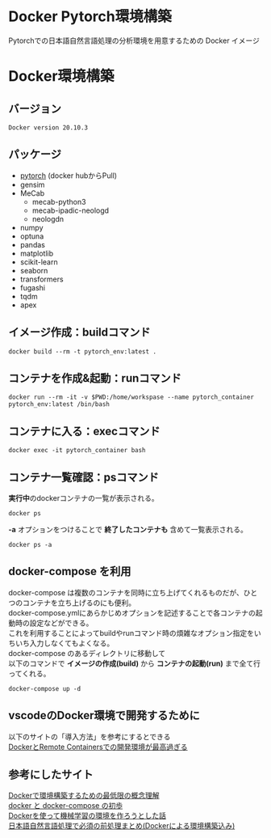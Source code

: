 # Docker Pytorch環境構築
Pytorchでの日本語自然言語処理の分析環境を用意するための Docker イメージ

# Docker環境構築
## バージョン
```
Docker version 20.10.3
```

## パッケージ
- [pytorch](https://hub.docker.com/r/pytorch/pytorch) (docker hubからPull)
- gensim
- MeCab
  -  mecab-python3
  -  mecab-ipadic-neologd
  -  neologdn
- numpy
- optuna
- pandas
- matplotlib
- scikit-learn
- seaborn
- transformers
- fugashi
- tqdm
- apex

## イメージ作成：buildコマンド
```
docker build --rm -t pytorch_env:latest .
```
## コンテナを作成&起動：runコマンド
```
docker run --rm -it -v $PWD:/home/workspase --name pytorch_container pytorch_env:latest /bin/bash
```

## コンテナに入る：execコマンド
```
docker exec -it pytorch_container bash
```

## コンテナ一覧確認：psコマンド
**実行中**のdockerコンテナの一覧が表示される。
```
docker ps
```
 **-a**  オプションをつけることで **終了したコンテナも** 含めて一覧表示される。
```
docker ps -a
```

## docker-compose を利用
docker-compose は複数のコンテナを同時に立ち上げてくれるものだが、ひとつのコンテナを立ち上げるのにも便利。  
docker-compose.ymlにあらかじめオプションを記述することで各コンテナの起動時の設定などができる。  
これを利用することによってbuildやrunコマンド時の煩雑なオプション指定をいちいち入力しなくてもよくなる。  
docker-compose のあるディレクトリに移動して  
以下のコマンドで **イメージの作成(build)** から **コンテナの起動(run)** まで全て行ってくれる。
```
docker-compose up -d
```

## vscodeのDocker環境で開発するために
以下のサイトの「導入方法」を参考にするとできる  
[DockerとRemote Containersでの開発環境が最高過ぎる](https://www.keisuke69.net/entry/2020/06/04/145719)

## 参考にしたサイト
[Dockerで環境構築するための最低限の概念理解](https://qiita.com/minato-naka/items/e9cd026747693759800c)  
[docker と docker-compose の初歩](https://qiita.com/hiyuzawa/items/81490020568417d85e86)  
[Dockerを使って機械学習の環境を作ろうとした話](https://qiita.com/penpenta/items/3b7a0f1e27bbab56a95f)  
[日本語自然言語処理で必須の前処理まとめ(Dockerによる環境構築込み)](https://qiita.com/Keyskey/items/9f5f6c414e0f89a4f931)  


